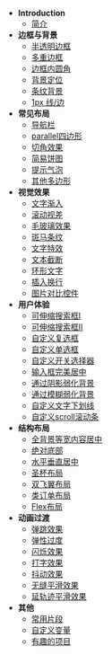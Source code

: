 - **Introduction**
  - [简介](README.md)
- **边框与背景**
  - [半透明边框](zh-cn/translucent-borders.md)
  - [多重边框](zh-cn/multiple-borders.md)
  - [边框内圆角](zh-cn/inner-rounding.md)
  - [背景定位](zh-cn/extended-bg-position.md)
  - [条纹背景](zh-cn/stripes-background.md)
  - [1px 线/边](zh-cn/one-pixel-line.md)
- **常见布局**
  - [导航栏](css/nav.md)
  - [parallel四边形](zh-cn/parallelogram.md)
  - [切角效果](zh-cn/bevel-corners.md)
  - [简易饼图](zh-cn/pie-chart.md)
  - [提示气泡](zh-cn/poptip.md)
  - [其他多边形](zh-cn/polygon.md)
- **视觉效果**
  - [文字渐入](css/text.md)
  - [滚动视差](css/vision-difference.md)
  - [毛玻璃效果](zh-cn/frosted-glass.md)
  - [斑马条纹](zh-cn/zebra-stripes.md)
  - [文字特效](zh-cn/text-effects.md)
  - [文本截断](zh-cn/text-truncate.md)
  - [环形文字](zh-cn/circular-text.md)
  - [插入换行](zh-cn/line-breaks.md)
  - [图片对比控件](zh-cn/image-slider.md)
- **用户体验**
  - [可伸缩搜索框Ⅰ](css/input-stretchⅠ.md)
  - [可伸缩搜索框Ⅱ](css/input-stretchⅡ.md)
  - [自定义复选框](zh-cn/custom-checkbox.md)
  - [自定义单选框](zh-cn/custom-radio.md)
  - [自定义开关选择器](zh-cn/custom-switch.md)
  - [输入框完美居中](zh-cn/input-align.md)
  - [通过阴影弱化背景](zh-cn/shadow-weaken-background.md)
  - [通过模糊弱化背景](zh-cn/blurry-weaken-background.md)
  - [自定义文字下划线](zh-cn/text-underline.md)
  - [自定义scroll滚动条](zh-cn/scrollbar.md)
- **结构布局**
  - [全背景等宽内容居中](zh-cn/fluid-fixed.md)
  - [绝对底部](zh-cn/sticky-footer.md)
  - [水平垂直居中](zh-cn/centering-known.md)
  - [圣杯布局](zh-cn/holy-grail-layout.md?v=1)
  - [双飞翼布局](zh-cn/double-wing-layout.md?v=1)
  - [类订单布局](zh-cn/class-order-layout.md)
  - [Flex布局](zh-cn/flexbox-layout.md)
- **动画过渡**
  - [弹跳效果](zh-cn/bounce.md)
  - [弹性过度](zh-cn/elastic.md)
  - [闪烁效果](zh-cn/blink.md)
  - [打字效果](zh-cn/typing.md)
  - [抖动效果](zh-cn/shake.md)
  - [无缝平滑效果](zh-cn/smooth.md)
  - [延轨迹平滑效果](zh-cn/circular-smooth.md)
    <!-- - [掘金沸点点赞效果](hotspot-like) -->
- **其他**
  - [常用片段](zh-cn/common-snippets.md)
  - [自定义变量](zh-cn/custom-variables.md)
  - [有趣的项目](zh-cn/interesting-usage.md)